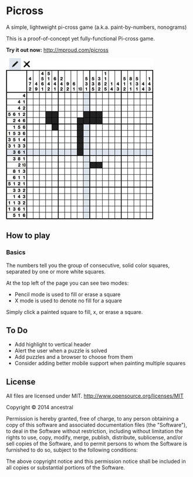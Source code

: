 Picross
=======

A simple, lightweight pi-cross game (a.k.a. paint-by-numbers, nonograms)

This is a proof-of-concept yet fully-functional Pi-cross game.

**Try it out now:** http://mproud.com/picross

![Picross Image](/images/preview.png)

## How to play

### Basics

The numbers tell you the group of consecutive, solid color squares, separated by one or more white squares.

At the top left of the page you can see two modes:

* Pencil mode is used to fill or erase a square
* X mode is used to denote no fill for a square

Simply click a painted square to fill, x, or erase a square.

## To Do

* Add highlight to vertical header
* Alert the user when a puzzle is solved
* Add puzzles and a browser to choose from them
* Consider adding better mobile support when painting multiple squares

## License

All files are licensed under MIT.
http://www.opensource.org/licenses/MIT

Copyright © 2014 ancestral

Permission is hereby granted, free of charge, to any person obtaining a copy of this software and associated documentation files (the "Software"), to deal in the Software without restriction, including without limitation the rights to use, copy, modify, merge, publish, distribute, sublicense, and/or sell copies of the Software, and to permit persons to whom the Software is furnished to do so, subject to the following conditions:

The above copyright notice and this permission notice shall be included in all copies or substantial portions of the Software.

